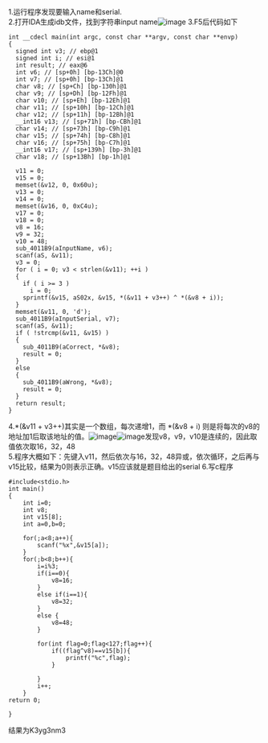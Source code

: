 1.运行程序发现要输入name和serial.  
2.打开IDA生成idb文件，找到字符串input name![image](http://ww1.sinaimg.cn/large/0060lm7Tly1flfbgoeb5fj311y0lc0w5.jpg)
3.F5后代码如下
```
int __cdecl main(int argc, const char **argv, const char **envp)
{
  signed int v3; // ebp@1
  signed int i; // esi@1
  int result; // eax@6
  int v6; // [sp+0h] [bp-13Ch]@0
  int v7; // [sp+0h] [bp-13Ch]@1
  char v8; // [sp+Ch] [bp-130h]@1
  char v9; // [sp+Dh] [bp-12Fh]@1
  char v10; // [sp+Eh] [bp-12Eh]@1
  char v11; // [sp+10h] [bp-12Ch]@1
  char v12; // [sp+11h] [bp-12Bh]@1
  __int16 v13; // [sp+71h] [bp-CBh]@1
  char v14; // [sp+73h] [bp-C9h]@1
  char v15; // [sp+74h] [bp-C8h]@1
  char v16; // [sp+75h] [bp-C7h]@1
  __int16 v17; // [sp+139h] [bp-3h]@1
  char v18; // [sp+13Bh] [bp-1h]@1

  v11 = 0;
  v15 = 0;
  memset(&v12, 0, 0x60u);
  v13 = 0;
  v14 = 0;
  memset(&v16, 0, 0xC4u);
  v17 = 0;
  v18 = 0;
  v8 = 16;
  v9 = 32;
  v10 = 48;
  sub_4011B9(aInputName, v6);
  scanf(aS, &v11);
  v3 = 0;
  for ( i = 0; v3 < strlen(&v11); ++i )
  {
    if ( i >= 3 )
      i = 0;
    sprintf(&v15, aS02x, &v15, *(&v11 + v3++) ^ *(&v8 + i));
  }
  memset(&v11, 0, 'd');
  sub_4011B9(aInputSerial, v7);
  scanf(aS, &v11);
  if ( !strcmp(&v11, &v15) )
  {
    sub_4011B9(aCorrect, *&v8);
    result = 0;
  }
  else
  {
    sub_4011B9(aWrong, *&v8);
    result = 0;
  }
  return result;
}
```
4.*(&v11 + v3++)其实是一个数组，每次递增1，而 *(&v8 + i) 则是将每次的v8的地址加1后取该地址的值。![image](http://ww1.sinaimg.cn/large/0060lm7Tly1flfbh9e7yqj311y0lcaco.jpg)![image](http://ww1.sinaimg.cn/large/0060lm7Tly1flfbhvwriyj311y0lcwh3.jpg)发现v8，v9，v10是连续的，因此取值依次取16，32，48  
5.程序大概如下：先键入v11，然后依次与16，32，48异或，依次循环，之后再与v15比较，结果为0则表示正确。v15应该就是题目给出的serial
6.写c程序
```
#include<stdio.h>
int main()
{
	int i=0;
	int v8;
	int v15[8];
	int a=0,b=0;
	
	for(;a<8;a++){
		scanf("%x",&v15[a]);
	}
	for(;b<8;b++){
		i=i%3;
		if(i==0){
			v8=16;
		}
		else if(i==1){
			v8=32;
		}
		else {
			v8=48;
		}

		for(int flag=0;flag<127;flag++){
			if((flag^v8)==v15[b]){
				printf("%c",flag);
			}
		
		}
		i++;
	}
return 0;

}
```
结果为K3yg3nm3